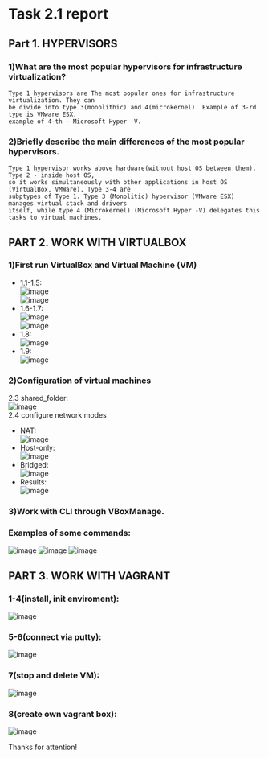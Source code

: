 # Task 2.1 report

## Part 1. HYPERVISORS
### 1)What are the most popular hypervisors for infrastructure virtualization?
    Type 1 hypervisors are The most popular ones for infrastructure virtualization. They can
    be divide into type 3(monolithic) and 4(microkernel). Example of 3-rd type is VMware ESX,
    example of 4-th - Microsoft Hyper -V.
      
### 2)Briefly describe the main differences of the most popular hypervisors.
    Type 1 hypervisor works above hardware(without host OS between them). Type 2 - inside host OS,
    so it works simultaneously with other applications in host OS (VirtualBox, VMWare). Type 3-4 are 
    subptypes of Type 1. Type 3 (Monolitic) hypervisor (VMware ESX) manages virtual stack and drivers 
    itself, while type 4 (Microkernel) (Microsoft Hyper -V) delegates this tasks to virtual machines.
      
## PART 2. WORK WITH VIRTUALBOX
### 1)First run VirtualBox and Virtual Machine (VM) </br>
   * 1.1-1.5: </br> ![image](https://user-images.githubusercontent.com/80945113/112326642-5a805700-8cbd-11eb-9668-4f9a9eae9d18.png)</br>
                  ![image](https://user-images.githubusercontent.com/80945113/112326712-69ffa000-8cbd-11eb-9a7a-933148953c39.png)</br>
   * 1.6-1.7: </br> ![image](https://user-images.githubusercontent.com/80945113/112327459-1e012b00-8cbe-11eb-8937-c4422c9e9d6a.png)</br>
                  ![image](https://user-images.githubusercontent.com/80945113/112327592-396c3600-8cbe-11eb-922b-179ee43011aa.png)</br>
   * 1.8: </br> ![image](https://user-images.githubusercontent.com/80945113/112327893-7b957780-8cbe-11eb-8ded-633f08de2039.png)</br>
   * 1.9: </br> ![image](https://user-images.githubusercontent.com/80945113/112328133-b7304180-8cbe-11eb-8cf6-5e84b1998073.png)</br>
  
### 2)Configuration of virtual machines</br>
  2.3 shared_folder: </br> ![image](https://user-images.githubusercontent.com/80945113/112328678-3d4c8800-8cbf-11eb-9775-4a9ed557ed9d.png)</br>
  2.4 configure network modes </br>
  * NAT: </br> ![image](https://user-images.githubusercontent.com/80945113/112329454-e2676080-8cbf-11eb-8bf2-8ff35a860503.png)</br>
  * Host-only: </br> ![image](https://user-images.githubusercontent.com/80945113/112329913-44c06100-8cc0-11eb-9f6f-ddde01a816e7.png)</br>
  * Bridged: </br> ![image](https://user-images.githubusercontent.com/80945113/112329575-fca13e80-8cbf-11eb-88ea-d26cd3578c5f.png)</br>
  * Results: </br> ![image](https://user-images.githubusercontent.com/80945113/112332058-19d70c80-8cc2-11eb-99b1-0471f7ac4db8.png)</br>
  
### 3)Work with CLI through VBoxManage.</br>
###  Examples of some commands:
  ![image](https://user-images.githubusercontent.com/80945113/112332465-6de1f100-8cc2-11eb-926a-89d1763c8a8a.png)
  ![image](https://user-images.githubusercontent.com/80945113/112332509-776b5900-8cc2-11eb-8336-832dedf37a1b.png)
  ![image](https://user-images.githubusercontent.com/80945113/112332556-82be8480-8cc2-11eb-9c29-79d3f5bf4ca6.png)
  
## PART 3. WORK WITH VAGRANT
### 1-4(install, init enviroment):</br>
  ![image](https://user-images.githubusercontent.com/80945113/112334194-ed23f480-8cc3-11eb-902e-c2db449ea807.png)</br>

### 5-6(connect via putty):</br>
  ![image](https://user-images.githubusercontent.com/80945113/112334670-44c26000-8cc4-11eb-8775-94d07e4d63e6.png)</br>

### 7(stop and delete VM):</br>
  ![image](https://user-images.githubusercontent.com/80945113/112334950-805d2a00-8cc4-11eb-985f-eb2b7e219050.png)

### 8(create own vagrant box):
  ![image](https://user-images.githubusercontent.com/80945113/112335060-97038100-8cc4-11eb-890b-a13802161405.png)

Thanks for attention!
  
